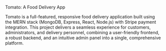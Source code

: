 Tomato: A Food Delivery App

Tomato is a full-featured, responsive food delivery application built using the MERN stack (MongoDB, Express, React, Node.js) with Stripe payment integration. This project delivers a seamless experience for customers, administrators, and delivery personnel, combining a user-friendly frontend, a robust backend, and an intuitive admin panel into a single, comprehensive platform. 
